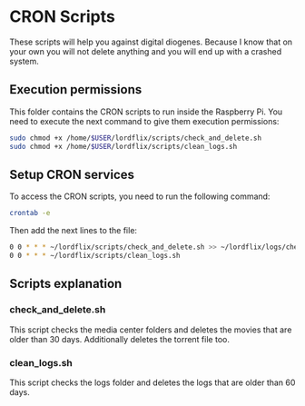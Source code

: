 # CRON Scripts

These scripts will help you against digital diogenes. Because I know that on your own you will not delete anything and you will end up with a crashed system.

## Execution permissions

This folder contains the CRON scripts to run inside the Raspberry Pi. You need to execute the next command to give them execution permissions:

```bash
sudo chmod +x /home/$USER/lordflix/scripts/check_and_delete.sh
sudo chmod +x /home/$USER/lordflix/scripts/clean_logs.sh

```

## Setup CRON services
To access the CRON scripts, you need to run the following command:

```bash
crontab -e
```

Then add the next lines to the file:

```bash
0 0 * * * ~/lordflix/scripts/check_and_delete.sh >> ~/lordflix/logs/check_and_delete.log 2>&1
0 0 * * * ~/lordflix/scripts/clean_logs.sh
```

## Scripts explanation

### check_and_delete.sh

This script checks the media center folders and deletes the movies that are older than 30 days. Additionally deletes the torrent file too.

### clean_logs.sh

This script checks the logs folder and deletes the logs that are older than 60 days.
